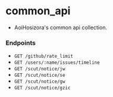 # common_api

+ AoiHosizora's common api collection.

### Endpoints

+ `GET /github/rate_limit`
+ `GET /users/:name/issues/timeline`
+ `GET /scut/notice/jw`
+ `GET /scut/notice/se`
+ `GET /scut/notice/gw`
+ `GET /scut/notice/gzic`
